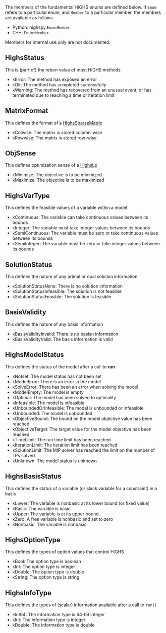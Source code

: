 The members of the fundamental HiGHS enums are defined below. If `Enum` refers to a particular enum, and `Member` to a particular member, the members are available as follows.

- Python: highspy.`Enum`.`Member`
- C++: `Enum`::`Member`

Members for internal use only are not documented.

## HighsStatus

This is (part of) the return value of most HiGHS methods

- kError: The method has exposed an error
- kOk: The method has completed successfully
- kWarning: The method has recovered from an unusual event, or has terminated due to reaching a time or iteration limit

## MatrixFormat

This defines the format of a [HighsSparseMatrix](@ref)

- kColwise: The matrix is stored column-wise
- kRowwise: The matrix is stored row-wise

## ObjSense

This defines optimization sense of a [HighsLp](@ref)

- kMinimize: The objective is to be minimized
- kMaximize: The objective is to be maximized

## HighsVarType

This defines the feasible values of a variable within a model

- kContinuous: The variable can take continuous values between its bounds
- kInteger: The variable must take integer values between its bounds
- kSemiContinuous: The variable must be zero or take continuous values between its bounds
- kSemiInteger: The variable must be zero or take integer values between its bounds

## SolutionStatus

This defines the nature of any primal or dual solution information

- kSolutionStatusNone: There is no solution information
- kSolutionStatusInfeasible: The solution is not feasible
- kSolutionStatusFeasible: The solution is feasible

## BasisValidity

This defines the nature of any basis information

- kBasisValidityInvalid: There is no basisn information
- kBasisValidityValid: The basis information is valid

## HighsModelStatus

This defines the status of the model after a call to __run__

- kNotset: The model status has not been set
- kModelError: There is an error in the model
- kSolveError: There has been an error when solving the model
- kModelEmpty: The model is empty
- kOptimal: The model has been solved to optimality
- kInfeasible: The model is infeasible
- kUnboundedOrInfeasible: The model is unbounded or infeasible
- kUnbounded: The model is unbounded
- kObjectiveBound: The bound on the model objective value has been reached
- kObjectiveTarget: The target value for the model objective has been reached
- kTimeLimit: The run time limit has been reached
- kIterationLimit: The iteration limit has been reached
- kSolutionLimit: The MIP solver has reached the limit on the number of LPs solved
- kUnknown: The model status is unknown

## HighsBasisStatus

This defines the status of a variable (or slack variable for a constraint) in a basis

- kLower: The variable is nonbasic at its lower bound (or fixed value)
- kBasic: The variable is basic
- kUpper: The variable is at its upper bound
- kZero: A free variable is nonbasic and set to zero
- kNonbasic: The variable is nonbasic

## HighsOptionType

This defines the types of option values that control HiGHS

- kBool: The option type is boolean
- kInt: The option type is integer
- kDouble: The option type is double
- kString: The option type is string

## HighsInfoType

This defines the types of (scalar) information available after a call to `run()`

- kInt64: The information type is 64-bit integer
- kInt: The information type is integer
- kDouble: The information type is double

